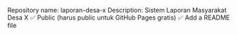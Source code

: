 Repository name: laporan-desa-x
Description: Sistem Laporan Masyarakat Desa X
✅ Public (harus public untuk GitHub Pages gratis)
✅ Add a README file
